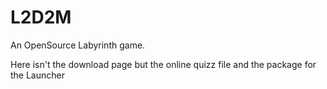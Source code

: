 # L2D2M
An OpenSource Labyrinth game.

Here isn't the download page but the online quizz file and the package for the Launcher
